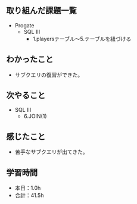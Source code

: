 ## 取り組んだ課題一覧
- Progate
  - SQL Ⅲ
    - 1.playersテーブル〜5.テーブルを紐づける
## わかったこと
- サブクエリの復習ができた。
## 次やること
- SQL Ⅲ
  - 6.JOIN(1)
## 感じたこと
- 苦手なサブクエリが出てきた。
## 学習時間
- 本日：1.0h
- 合計：41.5h
